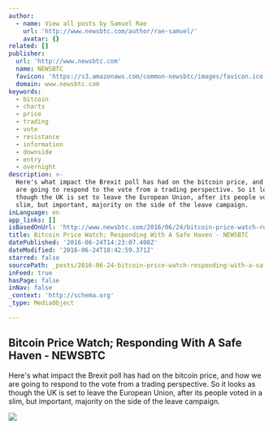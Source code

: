 ```yaml
---
author:
  - name: View all posts by Samuel Rae
    url: 'http://www.newsbtc.com/author/rae-samuel/'
    avatar: {}
related: []
publisher:
  url: 'http://www.newsbtc.com'
  name: NEWSBTC
  favicon: 'https://s3.amazonaws.com/common-newsbtc/images/favicon.ico'
  domain: www.newsbtc.com
keywords:
  - bitcoin
  - charts
  - price
  - trading
  - vote
  - resistance
  - information
  - downside
  - entry
  - overnight
description: >-
  Here's what impact the Brexit poll has had on the bitcoin price, and how we
  are going to respond to the vote from a trading perspective. So it looks as
  though the UK is set to leave the European Union, after its people voted in a
  slim, but important, majority on the side of the leave campaign.
inLanguage: en
app_links: []
isBasedOnUrl: 'http://www.newsbtc.com/2016/06/24/bitcoin-price-watch-responding-safe-haven/'
title: Bitcoin Price Watch; Responding With A Safe Haven - NEWSBTC
datePublished: '2016-06-24T14:23:07.408Z'
dateModified: '2016-06-24T10:42:59.371Z'
starred: false
sourcePath: _posts/2016-06-24-bitcoin-price-watch-responding-with-a-safe-haven-newsbtc.md
inFeed: true
hasPage: false
inNav: false
_context: 'http://schema.org'
_type: MediaObject

---
```

<article style=""><h1>Bitcoin Price Watch; Responding With A Safe Haven - NEWSBTC</h1><p>Here's what impact the Brexit poll has had on the bitcoin price, and how we are going to respond to the vote from a trading perspective. So it looks as though the UK is set to leave the European Union, after its people voted in a slim, but important, majority on the side of the leave campaign.</p><img src="http://s3.amazonaws.com/main-newsbtc-images/2016/06/24111009/Screen-Shot-2016-06-24-at-12.09.49.png" /></article>